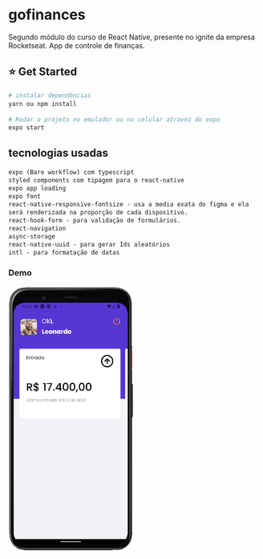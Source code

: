# gofinances

Segundo módulo do curso de React Native, presente no ignite da empresa Rocketseat. App de controle de finanças.

## :star: Get Started

``` bash
# instalar dependências
yarn ou npm install
```

``` bash
# Rodar o projeto no emulador ou no celular atravéz do expo
expo start
```

## tecnologias usadas

```
expo (Bare workflow) com typescript
styled components com tipagem para o react-native
expo app loading
expo font
react-native-responsive-fontsize - usa a media exata do figma e ela será renderizada na proporção de cada dispositivo.
react-hook-form - para validação de formulários.
react-navigation
async-storage
react-native-uuid - para gerar Ids aleatórios
intl - para formatação de datas
```


### Demo
<div style="display: flex; flex-direction: column">
 <img src="example.png"  width="250">
</div>